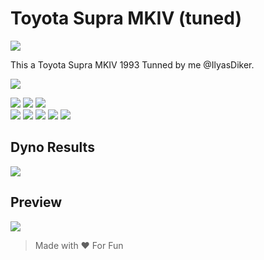 # Toyota Supra MKIV (tuned)

<img src="https://i.imgur.com/1Bp7uSv.png">

This a Toyota Supra MKIV 1993 Tunned by me @IlyasDiker.

<img src="https://lh3.googleusercontent.com/proxy/9o2GbEtCTxVRzAVQMhd-Sxh6hSE1lj2PBpvpDnPReiXM71QhAsWPGnms9gVgkQFZHprPiNPrCb81Uu1Wb-Qh01chCwlTSF6fhohU0N4T-Xa3S6bwJQ"> 

<img src="https://img.shields.io/badge/Brand-Toyota-red"> <img src="https://img.shields.io/badge/Class-Street-red"> <img src="https://img.shields.io/badge/Parent-ks_toyota_supra-red"><br/>
<img src="https://img.shields.io/badge/Horsepower-1024_hp-blue"> <img src="https://img.shields.io/badge/Weight-1510_kg-blue"> <img src="https://img.shields.io/badge/Top_Speed-341_km/h-blue"> <img src="https://img.shields.io/badge/Weight-1510_kg-blue"> <img src="https://img.shields.io/badge/0--100-3.0_sec-blue">

## Dyno Results

<img src="https://i.imgur.com/FTmHmAl.png">

## Preview

<img src="https://i.imgur.com/zIXH2q0.png">

> Made with ❤ For Fun
